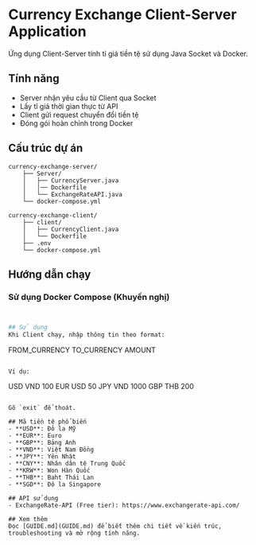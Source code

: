 # Currency Exchange Client-Server Application

Ứng dụng Client-Server tính tỉ giá tiền tệ sử dụng Java Socket và Docker.

## Tính năng
- Server nhận yêu cầu từ Client qua Socket
- Lấy tỉ giá thời gian thực từ API
- Client gửi request chuyển đổi tiền tệ
- Đóng gói hoàn chỉnh trong Docker

## Cấu trúc dự án
```
currency-exchange-server/
    ├── Server/
    │   ├── CurrencyServer.java
    │   │── Dockerfile
    │   └── ExchangeRateAPI.java
    └── docker-compose.yml

currency-exchange-client/
    ├── client/
    │   ├── CurrencyClient.java
    │   └── Dockerfile
    ├── .env
    └── docker-compose.yml

```

## Hướng dẫn chạy

### Sử dụng Docker Compose (Khuyến nghị)
```bash


## Sử dụng
Khi Client chạy, nhập thông tin theo format:
```
FROM_CURRENCY TO_CURRENCY AMOUNT
```

Ví dụ:
```
USD VND 100
EUR USD 50
JPY VND 1000
GBP THB 200
```

Gõ `exit` để thoát.

## Mã tiền tệ phổ biến
- **USD**: Đô la Mỹ
- **EUR**: Euro
- **GBP**: Bảng Anh
- **VND**: Việt Nam Đồng
- **JPY**: Yên Nhật
- **CNY**: Nhân dân tệ Trung Quốc
- **KRW**: Won Hàn Quốc
- **THB**: Baht Thái Lan
- **SGD**: Đô la Singapore

## API sử dụng
- ExchangeRate-API (Free tier): https://www.exchangerate-api.com/

## Xem thêm
Đọc [GUIDE.md](GUIDE.md) để biết thêm chi tiết về kiến trúc, troubleshooting và mở rộng tính năng.
